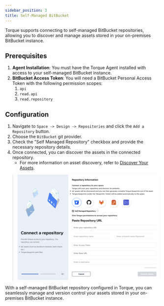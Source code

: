 ```yaml
---
sidebar_position: 3
title: Self-Managed BitBucket
---
```


Torque supports connecting to self-managed BitBucket repositories, allowing you to discover and manage assets stored in your on-premises BitBucket instance.

## Prerequisites

1. **Agent Installation**: You must have the Torque Agent installed with access to your self-managed BitBucket instance.
2. **BitBucket Access Token**: You will need a BitBucket Personal Access Token with the following permission scopes:
   1.  `api`
   2.  `read.api`
   3.  `read.repository`
   
## Configuration

1. Navigate to `Space -> Design -> Repositories` and click the `Add a Repository` button.
2. Choose the `BitBucket` git provider.
3. Check the "Self Managed Repository" checkbox and provide the necessary repository details.
4. Once connected, you can discover the assets in the connected repository.
   - For more information on asset discovery, refer to [Discover Your Assets](/getting-started/asset-discovery). 

> ![Add a repository](/img/bitbucket-connect.png)

With a self-managed BitBucket repository configured in Torque, you can seamlessly manage and version control your assets stored in your on-premises BitBucket instance.
